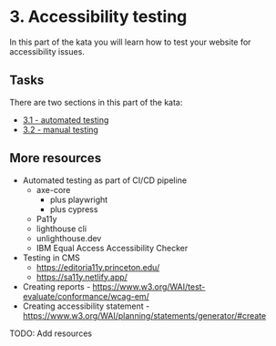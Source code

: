 # 3. Accessibility testing

In this part of the kata you will learn how to test your website for accessibility issues.

## Tasks

There are two sections in this part of the kata:

- [3.1 - automated testing](./3.1-automated-testing.md)
- [3.2 - manual testing](./3.2-manual-testing.md)

## More resources

- Automated testing as part of CI/CD pipeline
  - axe-core
    - plus playwright
    - plus cypress
  - Pa11y
  - lighthouse cli
  - unlighthouse.dev
  - IBM Equal Access Accessibility Checker
- Testing in CMS
  - https://editoria11y.princeton.edu/
  - https://sa11y.netlify.app/
- Creating reports - https://www.w3.org/WAI/test-evaluate/conformance/wcag-em/
- Creating accessibility statement - https://www.w3.org/WAI/planning/statements/generator/#create

TODO: Add resources

